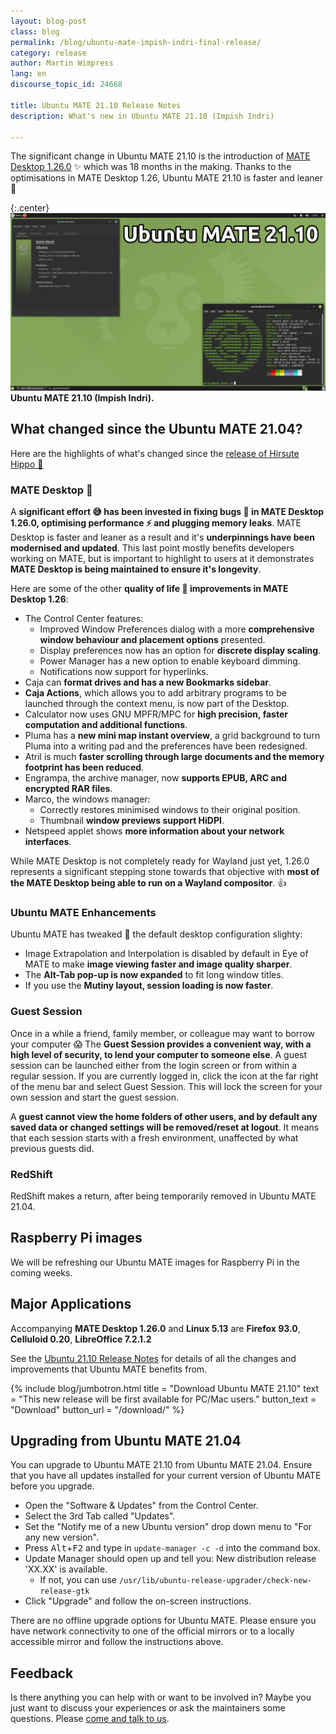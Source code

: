 ```yaml
---
layout: blog-post
class: blog
permalink: /blog/ubuntu-mate-impish-indri-final-release/
category: release
author: Martin Wimpress
lang: en
discourse_topic_id: 24668

title: Ubuntu MATE 21.10 Release Notes
description: What's new in Ubuntu MATE 21.10 (Impish Indri)

---
```


The significant change in Ubuntu MATE 21.10 is the introduction of [MATE Desktop
1.26.0](https://mate-desktop.org/blog/2021-08-08-mate-1-26-released/) ✨ which was
18 months in the making. Thanks to the optimisations in MATE Desktop 1.26, Ubuntu
MATE 21.10 is faster and leaner 💪

{:.center}
![Ubuntu MATE 21.10](/images/blog/impish/impish-indri-desktop.png)
**Ubuntu MATE 21.10 (Impish Indri).**

## What changed since the Ubuntu MATE 21.04?

Here are the highlights of what's changed since the [release of Hirsute
Hippo 🦛](https://ubuntu-mate.org/blog/ubuntu-mate-hirsute-hippo-release-notes/)

### MATE Desktop 🧉

A **significant effort 😅 has been invested in fixing bugs 🐛 in MATE Desktop 1.26.0,
optimising performance ⚡ and plugging memory leaks**. MATE Desktop is faster and
leaner as a result and it's **underpinnings have been modernised and updated**. This
last point mostly benefits developers working on MATE, but is important to
highlight to users at it demonstrates **MATE Desktop is being maintained to ensure it's longevity**.

Here are some of the other **quality of life 💌 improvements in MATE Desktop 1.26**:

  * The Control Center features:
    * Improved Window Preferences dialog with a more **comprehensive window behaviour and placement options** presented.
    * Display preferences now has an option for **discrete display scaling**.
    * Power Manager has a new option to enable keyboard dimming.
    * Notifications now support for hyperlinks.
  * Caja can **format drives and has a new Bookmarks sidebar**.
  * **Caja Actions**, which allows you to add arbitrary programs to be launched through the context menu, is now part of the Desktop.
  * Calculator now uses GNU MPFR/MPC for **high precision, faster computation and additional functions**.
  * Pluma has a **new mini map instant overview**, a grid background to turn Pluma into a writing pad and the preferences have been redesigned.
  * Atril is much **faster scrolling through large documents and the memory footprint has been reduced**.
  * Engrampa, the archive manager, now **supports EPUB, ARC and encrypted RAR files**.
  * Marco, the windows manager:
    * Correctly restores minimised windows to their original position.
    * Thumbnail **window previews support HiDPI**.
  * Netspeed applet shows **more information about your network interfaces**.

While MATE Desktop is not completely ready for Wayland just yet, 1.26.0
represents a significant stepping stone towards that objective with **most of the
MATE Desktop being able to run on a Wayland compositor**. 👍

### Ubuntu MATE Enhancements

Ubuntu MATE has tweaked 🔧 the default desktop configuration slighty:

  * Image Extrapolation and Interpolation is disabled by default in Eye of MATE to make **image viewing faster and image quality sharper**.
  * The **Alt-Tab pop-up is now expanded** to fit long window titles.
  * If you use the **Mutiny layout, session loading is now faster**.

### Guest Session

Once in a while a friend, family member, or colleague may want to borrow your
computer 😱 The **Guest Session provides a convenient way, with a high level of
security, to lend your computer to someone else**. A guest session can be launched
either from the login screen or from within a regular session. If you are
currently logged in, click the icon at the far right of the menu bar and select
Guest Session. This will lock the screen for your own session and start the
guest session.

A **guest cannot view the home folders of other users, and by default any saved
data or changed settings will be removed/reset at logout**. It means that each
session starts with a fresh environment, unaffected by what previous guests did.

### RedShift

RedShift makes a return, after being temporarily removed in Ubuntu MATE 21.04.

## Raspberry Pi images

We will be refreshing our Ubuntu MATE images for Raspberry Pi in the coming
weeks.

## Major Applications

Accompanying **MATE Desktop 1.26.0** and **Linux 5.13** are **Firefox 93.0**,
**Celluloid 0.20**, **LibreOffice 7.2.1.2**

See the [Ubuntu 21.10 Release Notes](https://discourse.ubuntu.com/t/impish-indri-release-notes/21951)
for details of all the changes and improvements that Ubuntu MATE benefits from.

{% include blog/jumbotron.html
    title = "Download Ubuntu MATE 21.10"
    text = "This new release will be first available for PC/Mac users."
    button_text = "Download"
    button_url = "/download/"
%}

## Upgrading from Ubuntu MATE 21.04

You can upgrade to Ubuntu MATE 21.10 from Ubuntu MATE 21.04. Ensure that you
have all updates installed for your current version of Ubuntu MATE before you
upgrade.

  * Open the "Software & Updates" from the Control Center.
  * Select the 3rd Tab called "Updates".
  * Set the "Notify me of a new Ubuntu version" drop down menu to "For any new version".
  * Press <kbd>Alt</kbd>+<kbd>F2</kbd> and type in `update-manager -c -d` into the command box.
  * Update Manager should open up and tell you: New distribution release 'XX.XX' is available.
    * If not, you can use `/usr/lib/ubuntu-release-upgrader/check-new-release-gtk`
  * Click "Upgrade" and follow the on-screen instructions.

There are no offline upgrade options for Ubuntu MATE. Please ensure you have
network connectivity to one of the official mirrors or to a locally accessible
mirror and follow the instructions above.

## Feedback

Is there anything you can help with or want to be involved in? Maybe you just
want to discuss your experiences or ask the maintainers some questions. Please
[come and talk to us](https://ubuntu-mate.community/).
